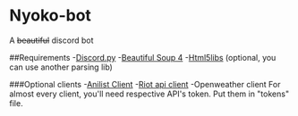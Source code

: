 # Nyoko-bot
A ~~beautiful~~ discord bot

##Requirements
-[Discord.py](https://github.com/Rapptz/discord.py)
-[Beautiful Soup 4](https://www.crummy.com/software/BeautifulSoup/)
-[Html5libs](https://github.com/html5lib/html5lib-python) (optional, you can use another parsing lib)

###Optional clients
-[Anilist Client](https://github.com/noisypixy/python-anilist)
-[Riot api client](https://github.com/Aztic/riot-api-client)
-Openweather client
For almost every client, you'll need respective API's token. Put them in "tokens" file.

